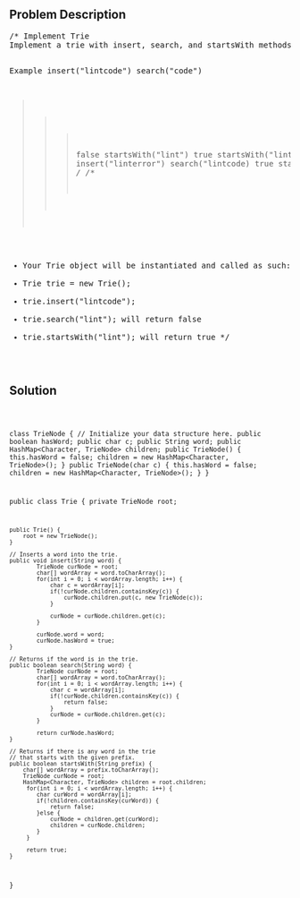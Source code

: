 <!--
<style>
  body { font-family: Arial, sans-serif; }
  .container { max-width: 100%; margin: auto; padding: 20px; }
  .comment-block { background-color: #f9f9f9; padding: 10px; border-left: 5px solid #ccc; max-width: 50%; margin: auto; word-wrap: break-word; white-space: pre-wrap; }
  .code-block { background-color: #f4f4f4; padding: 10px; border: 1px solid #ddd; }
</style>
-->

<div class='container'>
<h2>Problem Description</h2>
<div class='comment-block'>
<pre>
/* Implement Trie
Implement a trie with insert, search, and startsWith methods.

Example
insert("lintcode")
search("code")
>>> false
startsWith("lint")
>>> true
startsWith("linterror")
>>> false
insert("linterror")
search("lintcode)
>>> true
startsWith("linterror")
>>> true
*/
/**
 * Your Trie object will be instantiated and called as such:
 * Trie trie = new Trie();
 * trie.insert("lintcode");
 * trie.search("lint"); will return false
 * trie.startsWith("lint"); will return true
 */
</pre>
</div>

<h2>Solution</h2>
<div class='code-block'>
<pre><code class='language-java'>

class TrieNode {
    // Initialize your data structure here.
    public boolean hasWord;
    public char c;
    public String word;
    public HashMap<Character, TrieNode> children;
    public TrieNode() {
        this.hasWord = false;
        children = new HashMap<Character, TrieNode>();
    }
    public TrieNode(char c) {
        this.hasWord = false;
        children = new HashMap<Character, TrieNode>();
    }
}

public class Trie {
    private TrieNode root;

    public Trie() {
        root = new TrieNode();
    }

    // Inserts a word into the trie.
    public void insert(String word) {
            TrieNode curNode = root;
            char[] wordArray = word.toCharArray();
            for(int i = 0; i < wordArray.length; i++) {
                char c = wordArray[i];
                if(!curNode.children.containsKey(c)) {
                    curNode.children.put(c, new TrieNode(c));
                }
                
                curNode = curNode.children.get(c);
            }
            
            curNode.word = word;
            curNode.hasWord = true;
    }

    // Returns if the word is in the trie.
    public boolean search(String word) {
            TrieNode curNode = root;
            char[] wordArray = word.toCharArray();
            for(int i = 0; i < wordArray.length; i++) {
                char c = wordArray[i];
                if(!curNode.children.containsKey(c)) {
                    return false;
                }
                curNode = curNode.children.get(c);
            }
            
            return curNode.hasWord;
    }

    // Returns if there is any word in the trie
    // that starts with the given prefix.
    public boolean startsWith(String prefix) {
        char[] wordArray = prefix.toCharArray();
        TrieNode curNode = root;
        HashMap<Character, TrieNode> children = root.children;
         for(int i = 0; i < wordArray.length; i++) {
            char curWord = wordArray[i];
            if(!children.containsKey(curWord)) {
                return false;
            }else {
                curNode = children.get(curWord);
                children = curNode.children;
            }
         }
         
         return true;
    }
}</code></pre>
</div>
</div>
